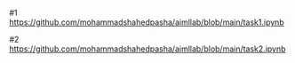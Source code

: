 #1 https://github.com/mohammadshahedpasha/aimllab/blob/main/task1.ipynb

#2 https://github.com/mohammadshahedpasha/aimllab/blob/main/task2.ipynb
